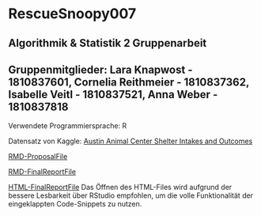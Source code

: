 # RescueSnoopy007
## Algorithmik & Statistik 2 Gruppenarbeit
## Gruppenmitglieder: Lara Knapwost - 1810837601, Cornelia Reithmeier - 1810837362, Isabelle Veitl - 1810837521, Anna Weber - 1810837818

Verwendete Programmiersprache: R

Datensatz von Kaggle: [Austin Animal Center Shelter Intakes and Outcomes](https://www.kaggle.com/aaronschlegel/austin-animal-center-shelter-intakes-and-outcomes#aac_intakes.csv)

[RMD-ProposalFile](https://github.com/Co-Re/RescueSnoopy007/blob/master/Analyse_Poposal.Rmd)

[RMD-FinalReportFile](https://github.com/Co-Re/RescueSnoopy007/blob/master/FinalReport_RescueSnoopy.Rmd)

[HTML-FinalReportFile](https://github.com/Co-Re/RescueSnoopy007/blob/master/FinalReport_RescueSnoopy.html) Das Öffnen des HTML-Files wird aufgrund der bessere Lesbarkeit über RStudio empfohlen, um die volle Funktionalität der eingeklappten Code-Snippets zu nutzen.
